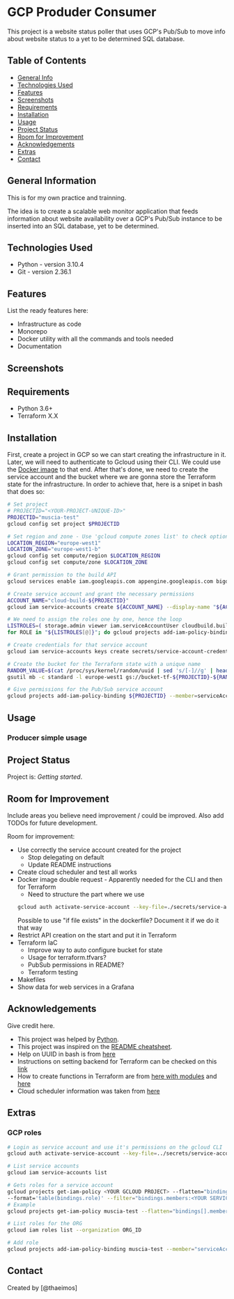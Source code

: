 # GCP Produder Consumer

This project is a website status poller that uses GCP's Pub/Sub to move info about website status to a yet to be determined SQL database. 


## Table of Contents

* [General Info](#general-information)
* [Technologies Used](#technologies-used)
* [Features](#features)
* [Screenshots](#screenshots)
* [Requirements](#requirements)
* [Installation](#installation)
* [Usage](#usage)
* [Project Status](#project-status)
* [Room for Improvement](#room-for-improvement)
* [Acknowledgements](#acknowledgements)
* [Extras](#extras)
* [Contact](#contact)


## General Information

This is for my own practice and trainning.

The idea is to create a scalable web monitor application that feeds information about website availability over a GCP's Pub/Sub instance to be inserted  into an SQL database, yet to be determined.


## Technologies Used

- Python    - version 3.10.4
- Git       - version 2.36.1


## Features

List the ready features here:

- Infrastructure as code
- Monorepo
- Docker utility with all the commands and tools needed
- Documentation


## Screenshots




## Requirements

- Python 3.6+
- Terraform X.X


## Installation

First, create a project in GCP so we can start creating the infrastructure in it.
Later, we will need to authenticate to Gcloud using their CLI. We could use the [Docker image](utilities/docker-image-bins/) to that end.
After that's done, we need to create the service account and the bucket where we are gonna store the Terraform state for the infrastructure. In order to achieve that, here is a snipet in bash that does so:

```bash
# Set project
# PROJECTID="<YOUR-PROJECT-UNIQUE-ID>"
PROJECTID="muscia-test"
gcloud config set project $PROJECTID

# Set region and zone - Use 'gcloud compute zones list' to check options
LOCATION_REGION="europe-west1"
LOCATION_ZONE="europe-west1-b"
gcloud config set compute/region $LOCATION_REGION
gcloud config set compute/zone $LOCATION_ZONE

# Grant permission to the build API
gcloud services enable iam.googleapis.com appengine.googleapis.com bigquery.googleapis.com bigquerystorage.googleapis.com cloudapis.googleapis.com clouddebugger.googleapis.com cloudresourcemanager.googleapis.com cloudtrace.googleapis.com containerregistry.googleapis.com datastore.googleapis.com logging.googleapis.com monitoring.googleapis.com pubsub.googleapis.com servicemanagement.googleapis.com serviceusage.googleapis.com sql-component.googleapis.com storage-api.googleapis.com storage-component.googleapis.com storage.googleapis.com

# Create service account and grant the necessary permissions
ACCOUNT_NAME="cloud-build-${PROJECTID}"
gcloud iam service-accounts create ${ACCOUNT_NAME} --display-name "${ACCOUNT_NAME}" --description "Service account used for ${PROJECTID} in GitHub and deploying in" 

# We need to assign the roles one by one, hence the loop
LISTROLES=( storage.admin viewer iam.serviceAccountUser cloudbuild.builds.editor appengine.appCreator appengine.appAdmin pubsub.editor cloudfunctions.admin serviceusage.serviceUsageAdmin )
for ROLE in "${LISTROLES[@]}"; do gcloud projects add-iam-policy-binding ${PROJECTID} --member="serviceAccount:${ACCOUNT_NAME}@${PROJECTID}.iam.gserviceaccount.com" --role="roles/${ROLE}"; done

# Create credentials for that service account
gcloud iam service-accounts keys create secrets/service-account-credentials.json --iam-account ${ACCOUNT_NAME}@${PROJECTID}.iam.gserviceaccount.com

# Create the bucket for the Terraform state with a unique name
RANDOM_VALUE=$(cat /proc/sys/kernel/random/uuid | sed 's/[-]//g' | head -c 8)
gsutil mb -c standard -l europe-west1 gs://bucket-tf-${PROJECTID}-${RANDOM_VALUE}

# Give permissions for the Pub/Sub service account
gcloud projects add-iam-policy-binding ${PROJECTID} --member=serviceAccount:service-<PROJECT-NUMBER-ID>@gcp-sa-pubsub.iam.gserviceaccount.com --role=roles/iam.serviceAccountTokenCreator
```




## Usage

### Producer simple usage



## Project Status
Project is: _Getting started_.


## Room for Improvement
Include areas you believe need improvement / could be improved. Also add TODOs for future development.

Room for improvement:
- Use correctly the service account created for the project
    - Stop delegating on default
    - Update README instructions
- Create cloud scheduler and test all works
- Docker image double request - Apparently needed for the CLI and then for Terraform
    - Need to structure the part where we use 
    ```bash
    gcloud auth activate-service-account --key-file=./secrets/service-account-credentials.json
    ```
    Possible to use "if file exists" in the dockerfile? Document it if we do it that way
- Restrict API creation on the start and put it in Terraform
- Terraform IaC
    - Improve way to auto configure bucket for state
    - Usage for terraform.tfvars?
    - PubSub permissions in README?
    - Terraform testing
- Makefiles
- Show data for web services in a Grafana


## Acknowledgements
Give credit here.
- This project was helped by [Python](https://www.python.org/).
- This project was inspired on the [README cheatsheet](https://github.com/ritaly/README-cheatsheet).
- Help on UUID in bash is from [here](https://linuxhint.com/generate-random-string-bash/)
- Instructions on setting backend for Terraform can be checked on this [link](https://gmusumeci.medium.com/how-to-configure-the-gcp-backend-for-terraform-7ea24f59760a)
- How to create functions in Terraform are from [here with modules](https://ruanmartinelli.com/posts/terraform-cloud-functions-nodejs-api) and [here](https://faun.pub/howto-deploy-serverless-function-on-google-cloud-using-terraform-cbbb263571c1)
- Cloud scheduler information was taken from [here](https://medium.com/geekculture/setup-gcp-cloud-functions-triggering-by-cloud-schedulers-with-terraform-1433fbf1abbe)


## Extras
### GCP roles 
```bash
# Login as service account and use it's permissions on the gcloud CLI
gcloud auth activate-service-account --key-file=../secrets/service-account-credentials.json

# List service accounts
gcloud iam service-accounts list

# Gets roles for a service account
gcloud projects get-iam-policy <YOUR GCLOUD PROJECT> --flatten="bindings[].members" \
--format='table(bindings.role)' --filter="bindings.members:<YOUR SERVICE ACCOUNT>"
# Example
gcloud projects get-iam-policy muscia-test --flatten="bindings[].members" --format='table(bindings.role)' --filter="bindings.members:cloud-build-muscia-test"

# List roles for the ORG
gcloud iam roles list --organization ORG_ID

# Add role 
gcloud projects add-iam-policy-binding muscia-test --member="serviceAccount:cloud-build-muscia-test@muscia-test.iam.gserviceaccount.com" --role="roles/cloudfunctions.admin"
```


## Contact
Created by [@thaeimos]

